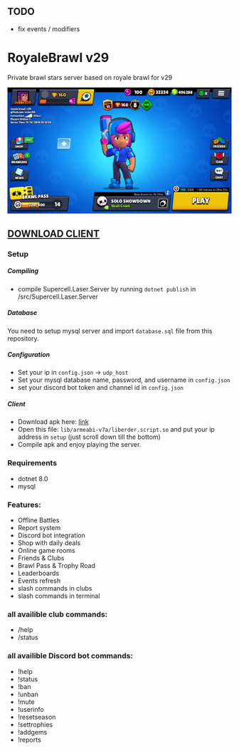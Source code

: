 ## TODO
- fix events / modifiers

# RoyaleBrawl v29
Private brawl stars server based on royale brawl for v29

![Screenshot](https://github.com/Erder00/royale-brawl-v29/blob/main/screenshots/lobby.png)

## [DOWNLOAD CLIENT](https://mega.nz/file/h4JGEYxa#cVTFiG1lIFqFxsfl-VzAabzwMy-sDvqMVkN3OaE-1bA)

### Setup
##### Compiling
- compile Supercell.Laser.Server by running `dotnet publish` in /src/Supercell.Laser.Server
##### Database
You need to setup mysql server and import `database.sql` file from this repository.
##### Configuration
- Set your ip in `config.json` -> `udp_host`
- Set your mysql database name, password, and username in `config.json`
- set your discord bot token and channel id in `config.json`
##### Client
- Download apk here: [link](https://mega.nz/file/h4JGEYxa#cVTFiG1lIFqFxsfl-VzAabzwMy-sDvqMVkN3OaE-1bA)
- Open this file: `lib/armeabi-v7a/liberder.script.so` and put your ip address in `setup` (just scroll down till the bottom)
- Compile apk and enjoy playing the server.

### Requirements
- dotnet 8.0
- mysql

### Features:
- Offline Battles
- Report system
- Discord bot integration
- Shop with daily deals
- Online game rooms
- Friends & Clubs
- Brawl Pass & Trophy Road
- Leaderboards
- Events refresh
- slash commands in clubs
- slash commands in terminal

### all availible club commands:
- /help
- /status

### all availible Discord bot commands:
- !help
- !status
- !ban
- !unban
- !mute
- !userinfo
- !resetseason
- !settrophies
- !addgems
- !reports